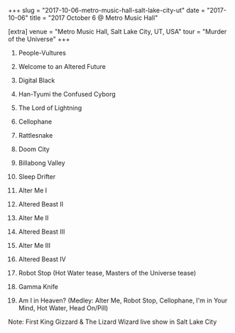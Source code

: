 +++
slug = "2017-10-06-metro-music-hall-salt-lake-city-ut"
date = "2017-10-06"
title = "2017 October 6 @ Metro Music Hall"

[extra]
venue = "Metro Music Hall, Salt Lake City, UT, USA"
tour = "Murder of the Universe"
+++


 1. People-Vultures

 2. Welcome to an Altered Future

 3. Digital Black

 4. Han-Tyumi the Confused Cyborg

 5. The Lord of Lightning

 6. Cellophane

 7. Rattlesnake

 8. Doom City

 9. Billabong Valley

10. Sleep Drifter

11. Alter Me I

12. Altered Beast II

13. Alter Me II

14. Altered Beast III

15. Alter Me III

16. Altered Beast IV

17. Robot Stop
    (Hot Water tease, Masters of the Universe tease)

18. Gamma Knife

19. Am I in Heaven?
    (Medley: Alter Me, Robot Stop, Cellophane, I'm in Your Mind, Hot
    Water, Head On/Pill)


Note: First King Gizzard & The Lizard Wizard live show in Salt Lake
City

